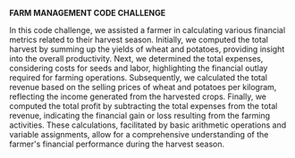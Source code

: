 **FARM MANAGEMENT CODE CHALLENGE**

In this code challenge, we assisted a farmer in calculating various financial metrics related to their harvest season. Initially, we computed the total harvest by summing up the yields of wheat and potatoes, providing insight into the overall productivity. Next, we determined the total expenses, considering costs for seeds and labor, highlighting the financial outlay required for farming operations. Subsequently, we calculated the total revenue based on the selling prices of wheat and potatoes per kilogram, reflecting the income generated from the harvested crops. Finally, we computed the total profit by subtracting the total expenses from the total revenue, indicating the financial gain or loss resulting from the farming activities. These calculations, facilitated by basic arithmetic operations and variable assignments, allow for a comprehensive understanding of the farmer's financial performance during the harvest season.
